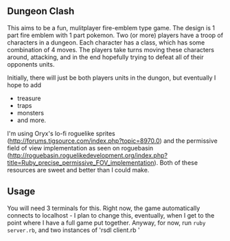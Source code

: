 Dungeon Clash
-------------

This aims to be a fun, mulitplayer fire-emblem type game. The design is 1 part fire emblem with 1 part pokemon. Two (or more) players have a troop of characters in a dungeon. Each character has a class, which has some combination of 4 moves. The players take turns moving these characters around, attacking, and in the end hopefully trying to defeat all of their opponents units.

Initially, there will just be both players units in the dungon, but eventually I hope to add
* treasure
* traps
* monsters
* and more.

I'm using Oryx's lo-fi roguelike sprites (http://forums.tigsource.com/index.php?topic=8970.0) and the permissive field of view implementation as seen on roguebasin (http://roguebasin.roguelikedevelopment.org/index.php?title=Ruby_precise_permissive_FOV_implementation). Both of these resources are sweet and better than I could make.

Usage
-----

You will need 3 terminals for this. Right now, the game automatically connects to localhost - I plan to change this, eventually, when I get to the point where I have a full game put together. Anyway, for now, run `ruby server.rb`, and two instances of 'rsdl client.rb <player name>'

